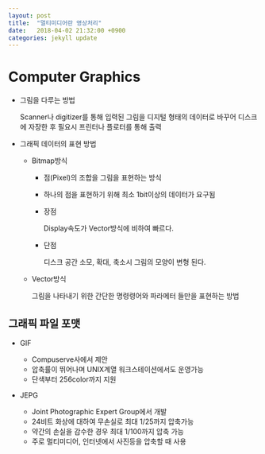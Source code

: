 ```yaml
---
layout: post
title:  "멀티미디어란 영상처리"
date:   2018-04-02 21:32:00 +0900
categories: jekyll update
---
```


# Computer Graphics

* 그림을 다루는 방법

  Scanner나 digitizer를 통해 입력된 그림을 디지털 형태의 데이터로 바꾸어 디스크에 자장한 후 필요시 프린터나 플로터를 통해 출력

* 그래픽 데이터의 표현 방법

  * Bitmap방식

    * 점(Pixel)의 조합을 그림을 표현하는 방식
    * 하나의 점을 표현하기 위해 최소 1bit이상의 데이터가 요구됨
    * 장점

      Display속도가 Vector방식에 비하여 빠르다.

    * 단점

      디스크 공간 소모, 확대, 축소시 그림의 모양이 변형 된다.

  * Vector방식

    그림을 나타내기 위한 간단한 명령령어와 파라메터 들만을 표현하는 방법

## 그래픽 파일 포맷

* GIF

  * Compuserve사에서 제안
  * 압축률이 뛰어나며 UNIX계열 워크스테이션에서도 운영가능
  * 단색부터 256color까지 지원

* JEPG

  * Joint Photographic Expert Group에서 개발
  * 24비트 화상에 대하여 무손실로 최대 1/25까지 압축가능
  * 약간의 손실을 감수한 경우 최대 1/100까지 압축 가능
  * 주로 멀티미디어, 인터넷에서 사진등을 압축할 때 사용
